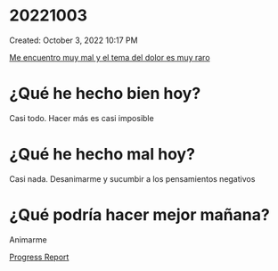 # 20221003

Created: October 3, 2022 10:17 PM

[Me encuentro muy mal y el tema del dolor es muy raro](20221003%204378c79d4c7c4b768e1014ca63e819f3/Me%20encuentro%20muy%20mal%20y%20el%20tema%20del%20dolor%20es%20muy%20ra%201887e4c974274d359eb149b0ad1dadd6.md)

# ¿Qué he hecho bien hoy?

Casi todo. Hacer más es casi imposible

# ¿Qué he hecho mal hoy?

Casi nada. Desanimarme y sucumbir a los pensamientos negativos

# ¿Qué podría hacer mejor mañana?

Animarme

[Progress Report](Progress%20Report%2014bbd9609acc4700b4a4ff6ee5133208.md)